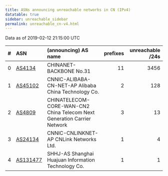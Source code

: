 ```yaml
---
title: ASNs announcing unreachable networks in CN (IPv4)
datatable: true
sidebar: unreachable_sidebar
permalink: unreachable_cn-v4.html
---
```


Data as of 2019-02-12 21:15:00 UTC


<div class="datatable-begin"></div>

|   # | ASN                                      | (announcing) AS name                                                    |   prefixes |   unreachable /24s |
|----:|:-----------------------------------------|:------------------------------------------------------------------------|-----------:|-------------------:|
|   0 | [AS4134](unreachable_AS4134-v4.html)     | CHINANET-BACKBONE No.31                                                 |         11 |               3456 |
|   1 | [AS45102](unreachable_AS45102-v4.html)   | CNNIC-ALIBABA-CN-NET-AP Alibaba China Technology Co.                    |          2 |                128 |
|   2 | [AS4809](unreachable_AS4809-v4.html)     | CHINATELECOM-CORE-WAN-CN2 China Telecom Next Generation Carrier Network |          3 |                 13 |
|   3 | [AS24134](unreachable_AS24134-v4.html)   | CNNIC-CNLINKNET-AP CNLink Networks Ltd.                                 |          1 |                  4 |
|   4 | [AS131477](unreachable_AS131477-v4.html) | SHHJ-AS Shanghai Huajuan Information Technology Co.                     |          1 |                  1 |

<div class="datatable-end"></div>